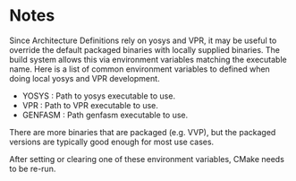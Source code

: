 # Notes

Since Architecture Definitions rely on yosys and VPR, it may be useful to override the default packaged binaries with
locally supplied binaries.
The build system allows this via environment variables matching the executable name.
Here is a list of common environment variables to defined when doing local yosys and VPR development.

* YOSYS : Path to yosys executable to use.
* VPR : Path to VPR executable to use.
* GENFASM : Path genfasm executable to use.

There are more binaries that are packaged (e.g. VVP), but the packaged versions are typically good enough for most use
cases.

After setting or clearing one of these environment variables, CMake needs to be re-run.

